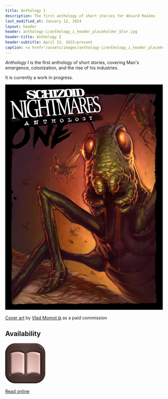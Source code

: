 ```yaml
---
title: Anthology I
description: The first anthology of short stories for Absurd Realms
last_modified_at: January 12, 2024
layout: header
header: anthology-i/anthology_i_header_placeholder_blur.jpg
header-title: Anthology I
header-subtitle: April 12, 2023–present
caption: <a href="/assets/images/anthology-i/anthology_i_header_placeholder.jpg" target="_blank">A.I. placeholder artwork</a> generated using <a href="https://creator.nightcafe.studio/creation/QqG1jOIrrGpH3ZaFKyoh" target="_blank">NightCafe Stable Diffusion v1.5 ⧉</a> — <a href="https://creativecommons.org/publicdomain/zero/1.0/" target="_blank">CC0 1.0 ⧉</a>
---
```


*Anthology I* is the first anthology of short stories, covering Man's emergence, colonization, and the rise of his industries.

It is currently a work in progress.

<img src="/assets/images/anthology-i/anthology_i_med.jpg" alt="Anthology I cover">
<div class="caption"><p><a href="/assets/images/anthology-i/anthology_i.jpg" target="_blank">Cover art</a> by <a href="https://vladmomotart.tumblr.com/" target="_blank">Vlad Momot ⧉</a> as a paid commission</p></div>

## Availability
<div markdown=0>
    <a class="feature option" href="/anthology-i/contents/">
        <img src="/assets/images/ui/book-open.png">
        <div><p>Read online</p></div>
    </a>
</div>
